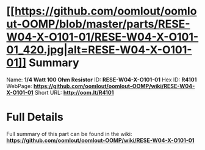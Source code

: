 
[[https://github.com/oomlout/oomlout-OOMP/blob/master/parts/RESE-W04-X-O101-01/RESE-W04-X-O101-01_420.jpg|alt=RESE-W04-X-O101-01]] 
Summary
=================

Name: __1/4 Watt 100 Ohm Resistor__
ID: __RESE-W04-X-O101-01__
Hex ID: __R4101__
WebPage: __https://github.com/oomlout/oomlout-OOMP/wiki/RESE-W04-X-O101-01__
Short URL: __http://oom.lt/R4101__

Full Details
==========================
Full summary of this part can be found in the wiki:   
__https://github.com/oomlout/oomlout-OOMP/wiki/RESE-W04-X-O101-01__   

